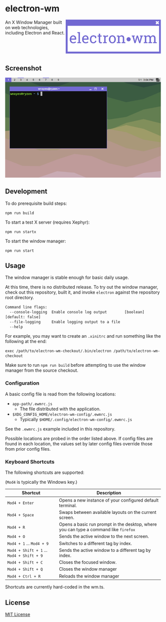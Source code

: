 # electron-wm

<img align="right" src="/assets/logo.svg" height="110px" alt="electron-wm logo">

An X Window Manager built on web technologies, including Electron and React.

<br /><br /><br />

## Screenshot

![electron-wm screenshot](assets/screenshots/1.png?raw=true)

## Development

To do prerequisite build steps:

    npm run build

To start a test X server (requires Xephyr):

    npm run startx

To start the window manager:

    npm run start

## Usage

The window manager is stable enough for basic daily usage.

At this time, there is no distributed release. To try out the window manager, check out this repository, built it, and invoke `electron` against the repository root directory.

```
Command line flags:
  --console-logging  Enable console log output        [boolean] [default: false]
  --file-logging     Enable logging output to a file
  --help
```

For example, you may want to create an `.xinitrc` and run something like the following at the end:

```
exec /path/to/electron-wm-checkout/.bin/electron /path/to/electron-wm-checkout
```

Make sure to run `npm run build` before attempting to use the window manager from the source checkout.

### Configuration

A basic config file is read from the following locations:

- `app-path/.ewmrc.js`
  - The file distributed with the application.
- `$XDG_CONFIG_HOME/electron-wm-config/.ewmrc.js`
  - Typically `$HOME/.config/electron-wm-config/.ewmrc.js`

See the `.ewmrc.js` example included in this repository.

Possible locations are probed in the order listed above. If config files are found in each location, the values set by later config files override those from prior config files.

### Keyboard Shortcuts

The following shortcuts are supported:

(`Mod4` is typically the Windows key.)

| Shortcut                                  | Description                                                                          |
| ----------------------------------------- | ------------------------------------------------------------------------------------ |
| `Mod4 + Enter`                            | Opens a new instance of your configured default terminal.                            |
| `Mod4 + Space`                            | Swaps between available layouts on the current screen.                               |
| `Mod4 + R`                                | Opens a basic run prompt in the desktop, where you can type a command like `firefox` |
| `Mod4 + O`                                | Sends the active window to the next screen.                                          |
| `Mod4 + 1` ... `Mod4 + 9`                 | Switches to a different tag by index.                                                |
| `Mod4 + Shift + 1` ... `Mod4 + Shift + 9` | Sends the active window to a different tag by index.                                 |
| `Mod4 + Shift + C`                        | Closes the focused window.                                                           |
| `Mod4 + Shift + Q`                        | Closes the window manager                                                            |
| `Mod4 + Ctrl + R`                         | Reloads the window manager                                                           |

Shortcuts are currently hard-coded in the wm.ts.

## License

[MIT License](LICENSE.md)
